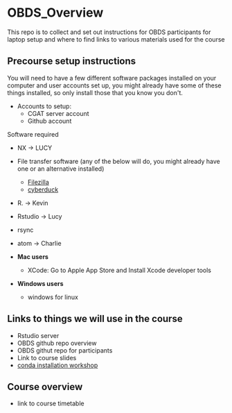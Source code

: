 # OBDS_Overview
This repo is to collect and set out instructions for OBDS participants for laptop setup and where to find links to various materials used for the course


## Precourse setup instructions 

You will need to have a few different software packages installed on your computer and user accounts set up, you might already have some of these things installed, so only install those that you know you don't. 

- Accounts to setup: 
    - CGAT server account
    - Github account

Software required

  - NX -> LUCY
  - File transfer software (any of the below will do, you might already have one or an alternative installed)
    - [Filezilla](https://filezilla-project.org/)
    - [cyberduck](https://cyberduck.io/)
  - R. -> Kevin 
  - Rstudio -> Lucy 
  - rsync
  - atom  -> Charlie 

  - **Mac users**
    - XCode: Go to Apple App Store and Install Xcode developer tools 
  - **Windows users**
    - windows for linux
    
## Links to things we will use in the course 

- Rstudio server
- OBDS github repo overview
- OBDS githut repo for participants 
- Link to course slides 
- [conda installation workshop](https://github.com/OBDS-Training/Conda_Workshops/blob/master/1_Conda_intro.md)


## Course overview 
- link to course timetable
